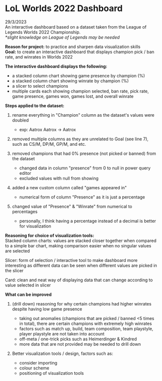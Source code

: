 # LoL Worlds 2022 Dashboard
29/3/2023\
An interactive dashboard based on a dataset taken from the League of Legends Worlds 2022 Championship.  
_*slight knowledge on League of Legends may be needed_

**Reason for project:** to practice and sharpen data visualization skills  
**Goal:** to create an interactive dashboard that displays champion pick / ban rate, and winrates in Worlds 2022

**The interactive dashboard displays the following:**  
- a stacked column chart showing game presence by champion (%)  
- a stacked column chart showing winrate by champion (%)  
- a slicer to select champions  
- multiple cards each showing champion selected, ban rate, pick rate, game presence, games won, games lost, and overall winrate  

**Steps applied to the dataset:**  
1) rename everything in "Champion" column as the dataset's values were doubled
    - exp: Aatrox Aatrox -> Aatrox  

2) removed multiple columns as they are unrelated to Goal (see line 7), such as CS/M, DP/M, GP/M, and etc.  

3) removed champions that had 0% presence (not picked or banned) from the dataset
    - changed data in column "presence" from 0 to null in power query editor
    - excluded values with null from showing  

4) added a new custom column called "games appeared in"
    - numerical form of column "Presence" as it is just a percentage  

5) changed value of "Presence" & "Winrate" from numerical to percentages
    - personally, I think having a percentage instead of a decimal is better for visualization  

**Reasoning for choice of visualization tools:**  
Stacked column charts: values are stacked closer together when compared to a simple bar chart, making comparison easier when no singular values are selected  

Slicer: form of selection / interactive tool to make dashboard more interesting as different data can be seen when different values are picked in the slicer  

Card: clean and neat way of displaying data that can change according to value selected in slicer  

**What can be improved**  
1) (drill down) reasoning for why certain champions had higher winrates despite having low game presence
    - taking out anomalies (champions that are picked / banned <5 times in total), there are certain champions with extremely high winrates
    - factors such as match up, build, team composition, team playstyle, player playstyle are not taken into account
    - off-meta / one-trick picks such as Heimerdinger & Kindred
    - more data that are not provided may be needed to drill down  

2) Better visualization tools / design, factors such as:
    - consider importing
    - colour scheme
    - positioning of visualization tools  


